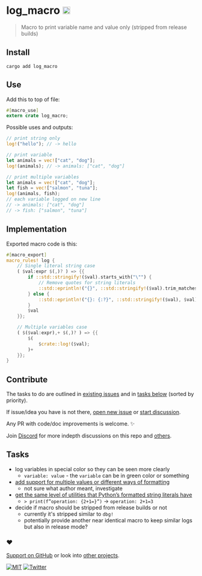 # log_macro [<img alt="crates.io" src="https://img.shields.io/crates/v/log_macro.svg?style=for-the-badge&color=fc8d62&logo=rust" height="20">](https://crates.io/crates/log_macro)

> Macro to print variable name and value only (stripped from release builds)

## Install

```
cargo add log_macro
```

## Use

Add this to top of file:

```rust
#[macro_use]
extern crate log_macro;
```

Possible uses and outputs:

```rust
// print string only
log!("hello"); // -> hello

// print variable
let animals = vec!["cat", "dog"];
log!(animals); // -> animals: ["cat", "dog"]

// print multiple variables
let animals = vec!["cat", "dog"];
let fish = vec!["salmon", "tuna"];
log!(animals, fish);
// each variable logged on new line
// -> animals: ["cat", "dog"]
// -> fish: ["salmon", "tuna"]
```

## Implementation

Exported macro code is this:

```rust
#[macro_export]
macro_rules! log {
    // Single literal string case
    ( $val:expr $(,)? ) => {{
        if ::std::stringify!($val).starts_with("\"") {
            // Remove quotes for string literals
            ::std::eprintln!("{}", ::std::stringify!($val).trim_matches('\"'));
        } else {
            ::std::eprintln!("{}: {:?}", ::std::stringify!($val), $val);
        }
        $val
    }};

    // Multiple variables case
    ( $($val:expr),+ $(,)? ) => {{
        $(
            $crate::log!($val);
        )+
    }};
}
```

## Contribute

The tasks to do are outlined in [existing issues](../../issues) and in [tasks below](#tasks) (sorted by priority).

If issue/idea you have is not there, [open new issue](../../issues/new/choose) or [start discussion](../../discussions).

Any PR with code/doc improvements is welcome. ✨

Join [Discord](https://discord.com/invite/TVafwaD23d) for more indepth discussions on this repo and [others](https://github.com/nikitavoloboev#src).

## Tasks

- log variables in special color so they can be seen more clearly
  - `variable: value` - the `variable` can be in green color or something
- [add support for multiple values or different ways of formatting](https://www.reddit.com/r/rust/comments/15wd5u6/comment/jx074g9/?utm_source=share&utm_medium=web2x&context=3)
  - not sure what author meant, investigate
- [get the same level of utilities that Python’s formatted string literals have](https://www.reddit.com/r/rust/comments/15wd5u6/comment/jx109os/?utm_source=share&utm_medium=web2x&context=3)
  - `> print(f”operation: {2+1=}”)` -> `operation: 2+1=3`
- decide if macro should be stripped from release builds or not
  - currently it's stripped similar to `dbg!`
  - potentially provide another near identical macro to keep similar logs but also in release mode?

### ♥️

[Support on GitHub](https://github.com/sponsors/nikitavoloboev) or look into [other projects](https://nikiv.dev/projects).

[![MIT](http://bit.ly/mitbadge)](https://choosealicense.com/licenses/mit/) [![Twitter](http://bit.ly/nikitatweet)](https://twitter.com/nikitavoloboev)
